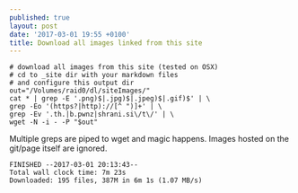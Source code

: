 ```yaml
---
published: true
layout: post
date: '2017-03-01 19:55 +0100'
title: Download all images linked from this site
---
```

    # download all images from this site (tested on OSX)
    # cd to _site dir with your markdown files
    # and configure this output dir
    out="/Volumes/raid0/dl/siteImages/"
    cat * | grep -E '.png)$|.jpg)$|.jpeg)$|.gif)$' | \
    grep -Eo '(https?|http)://[^ ")]+' | \
    grep -Ev '.th.|b.pwnz|shrani.si\/t\/' | \
    wget -N -i - -P "$out"

Multiple greps are piped to wget and magic happens. Images hosted on the git/page itself are ignored.

    FINISHED --2017-03-01 20:13:43--
    Total wall clock time: 7m 23s
    Downloaded: 195 files, 387M in 6m 1s (1.07 MB/s)
